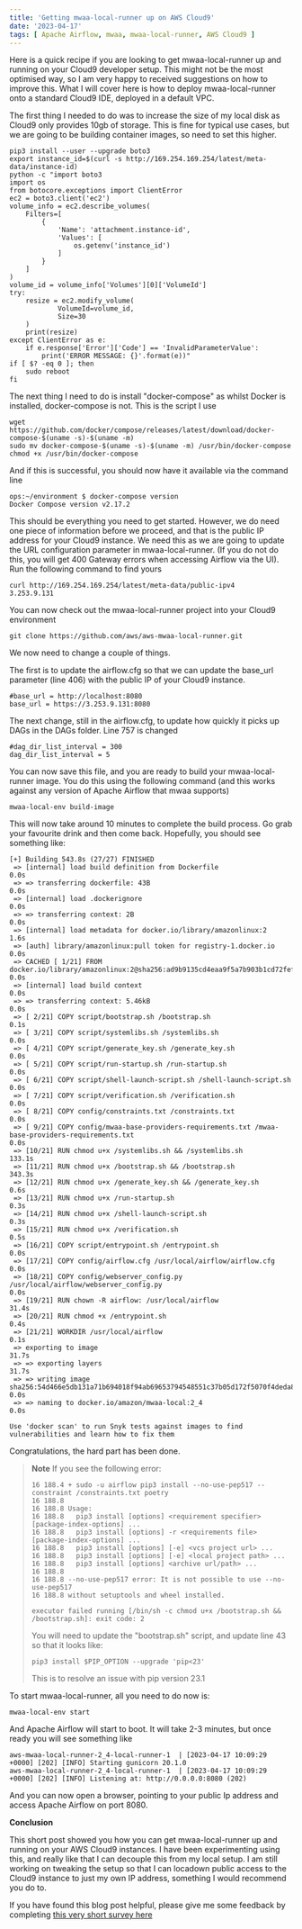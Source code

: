 ```yaml
---
title: 'Getting mwaa-local-runner up on AWS Cloud9'
date: '2023-04-17'
tags: [ Apache Airflow, mwaa, mwaa-local-runner, AWS Cloud9 ]
---
```


Here is a quick recipe if you are looking to get mwaa-local-runner up and running on your Cloud9 developer setup. This might not be the most optimised way, so I am very happy to received suggestions on how to improve this. What I will cover here is how to deploy mwaa-local-runner onto a standard Cloud9 IDE, deployed in a default VPC.

The first thing I needed to do was to increase the size of my local disk as Cloud9 only provides 10gb of storage. This is fine for typical use cases, but we are going to be building container images, so need to set this higher.

```
pip3 install --user --upgrade boto3
export instance_id=$(curl -s http://169.254.169.254/latest/meta-data/instance-id)
python -c "import boto3
import os
from botocore.exceptions import ClientError 
ec2 = boto3.client('ec2')
volume_info = ec2.describe_volumes(
    Filters=[
        {
            'Name': 'attachment.instance-id',
            'Values': [
                os.getenv('instance_id')
            ]
        }
    ]
)
volume_id = volume_info['Volumes'][0]['VolumeId']
try:
    resize = ec2.modify_volume(    
            VolumeId=volume_id,    
            Size=30
    )
    print(resize)
except ClientError as e:
    if e.response['Error']['Code'] == 'InvalidParameterValue':
        print('ERROR MESSAGE: {}'.format(e))"
if [ $? -eq 0 ]; then
    sudo reboot
fi
```

The next thing I need to do is install "docker-compose" as whilst Docker is installed, docker-compose is not. This is the script I use

```
wget https://github.com/docker/compose/releases/latest/download/docker-compose-$(uname -s)-$(uname -m)
sudo mv docker-compose-$(uname -s)-$(uname -m) /usr/bin/docker-compose
chmod +x /usr/bin/docker-compose
```

And if this is successful, you should now have it available via the command line

```
ops:~/environment $ docker-compose version
Docker Compose version v2.17.2
```

This should be everything you need to get started. However, we do need one piece of information before we proceed, and that is the public IP address for your Cloud9 instance. We need this as we are going to update the URL configuration parameter in mwaa-local-runner. (If you do not do this, you will get 400 Gateway errors when accessing Airflow via the UI). Run the following command to find yours

```
curl http://169.254.169.254/latest/meta-data/public-ipv4
3.253.9.131
```

You can now check out the mwaa-local-runner project into your Cloud9 environment

```
git clone https://github.com/aws/aws-mwaa-local-runner.git
```

We now need to change a couple of things.

The first is to update the airflow.cfg so that we can update the base_url parameter (line 406) with the public IP of your Cloud9 instance.

```
#base_url = http://localhost:8080
base_url = https://3.253.9.131:8080
```

The next change, still in the airflow.cfg, to update how quickly it picks up DAGs in the DAGs folder. Line 757 is changed

```
#dag_dir_list_interval = 300
dag_dir_list_interval = 5

```

You can now save this file, and you are ready to build your mwaa-local-runner image. You do this using the following command (and this works against any version of Apache Airflow that mwaa supports)

```
mwaa-local-env build-image
```

This will now take around 10 minutes to complete the build process. Go grab your favourite drink and then come back. Hopefully, you should see something like:

```
[+] Building 543.8s (27/27) FINISHED                                                                                                                                                                           
 => [internal] load build definition from Dockerfile                                                                                                                                                      0.0s
 => => transferring dockerfile: 43B                                                                                                                                                                       0.0s
 => [internal] load .dockerignore                                                                                                                                                                         0.0s
 => => transferring context: 2B                                                                                                                                                                           0.0s
 => [internal] load metadata for docker.io/library/amazonlinux:2                                                                                                                                          1.6s
 => [auth] library/amazonlinux:pull token for registry-1.docker.io                                                                                                                                        0.0s
 => CACHED [ 1/21] FROM docker.io/library/amazonlinux:2@sha256:ad9b9135cd4eaa9f5a7b903b1cd72fef23027260c9aa84a743d090b64ce3609e                                                                           0.0s
 => [internal] load build context                                                                                                                                                                         0.0s
 => => transferring context: 5.46kB                                                                                                                                                                       0.0s
 => [ 2/21] COPY script/bootstrap.sh /bootstrap.sh                                                                                                                                                        0.1s
 => [ 3/21] COPY script/systemlibs.sh /systemlibs.sh                                                                                                                                                      0.0s
 => [ 4/21] COPY script/generate_key.sh /generate_key.sh                                                                                                                                                  0.0s
 => [ 5/21] COPY script/run-startup.sh /run-startup.sh                                                                                                                                                    0.0s
 => [ 6/21] COPY script/shell-launch-script.sh /shell-launch-script.sh                                                                                                                                    0.0s
 => [ 7/21] COPY script/verification.sh /verification.sh                                                                                                                                                  0.0s
 => [ 8/21] COPY config/constraints.txt /constraints.txt                                                                                                                                                  0.0s
 => [ 9/21] COPY config/mwaa-base-providers-requirements.txt /mwaa-base-providers-requirements.txt                                                                                                        0.0s
 => [10/21] RUN chmod u+x /systemlibs.sh && /systemlibs.sh                                                                                                                                              133.1s
 => [11/21] RUN chmod u+x /bootstrap.sh && /bootstrap.sh                                                                                                                                                343.3s 
 => [12/21] RUN chmod u+x /generate_key.sh && /generate_key.sh                                                                                                                                            0.6s 
 => [13/21] RUN chmod u+x /run-startup.sh                                                                                                                                                                 0.3s 
 => [14/21] RUN chmod u+x /shell-launch-script.sh                                                                                                                                                         0.3s 
 => [15/21] RUN chmod u+x /verification.sh                                                                                                                                                                0.5s 
 => [16/21] COPY script/entrypoint.sh /entrypoint.sh                                                                                                                                                      0.0s 
 => [17/21] COPY config/airflow.cfg /usr/local/airflow/airflow.cfg                                                                                                                                        0.0s 
 => [18/21] COPY config/webserver_config.py /usr/local/airflow/webserver_config.py                                                                                                                        0.0s
 => [19/21] RUN chown -R airflow: /usr/local/airflow                                                                                                                                                     31.4s
 => [20/21] RUN chmod +x /entrypoint.sh                                                                                                                                                                   0.4s
 => [21/21] WORKDIR /usr/local/airflow                                                                                                                                                                    0.1s
 => exporting to image                                                                                                                                                                                   31.7s
 => => exporting layers                                                                                                                                                                                  31.7s
 => => writing image sha256:54d466e5db131a71b694018f94ab69653794548551c37b05d172f5070f4deda8                                                                                                              0.0s
 => => naming to docker.io/amazon/mwaa-local:2_4                                                                                                                                                          0.0s

Use 'docker scan' to run Snyk tests against images to find vulnerabilities and learn how to fix them
```

Congratulations, the hard part has been done.


> **Note** If you see the following error: 
> ```
> 16 188.4 + sudo -u airflow pip3 install --no-use-pep517 --constraint /constraints.txt poetry
> 16 188.8 
> 16 188.8 Usage:   
> 16 188.8   pip3 install [options] <requirement specifier> [package-index-options] ...
> 16 188.8   pip3 install [options] -r <requirements file> [package-index-options] ...
> 16 188.8   pip3 install [options] [-e] <vcs project url> ...
> 16 188.8   pip3 install [options] [-e] <local project path> ...
> 16 188.8   pip3 install [options] <archive url/path> ...
> 16 188.8 
> 16 188.8 --no-use-pep517 error: It is not possible to use --no-use-pep517
> 16 188.8 without setuptools and wheel installed.
>
>executor failed running [/bin/sh -c chmod u+x /bootstrap.sh && /bootstrap.sh]: exit code: 2
>```
>
>You will need to update the "bootstrap.sh" script, and update line 43 so that it looks like:
>```
>pip3 install $PIP_OPTION --upgrade 'pip<23'
>```
>This is to resolve an issue with pip version 23.1
>

To start mwaa-local-runner, all you need to do now is:

```
mwaa-local-env start
```
And Apache Airflow will start to boot. It will take 2-3 minutes, but once ready you will see something like

```
aws-mwaa-local-runner-2_4-local-runner-1  | [2023-04-17 10:09:29 +0000] [202] [INFO] Starting gunicorn 20.1.0
aws-mwaa-local-runner-2_4-local-runner-1  | [2023-04-17 10:09:29 +0000] [202] [INFO] Listening at: http://0.0.0.0:8080 (202)
```
And you can now open a browser, pointing to your public Ip address and access Apache Airflow on port 8080.

**Conclusion**

This short post showed you how you can get mwaa-local-runner up and running on your AWS Cloud9 instances. I have been experimenting using this, and really like that I can decouple this from my local setup. I am still working on tweaking the setup so that I can locadown public access to the Cloud9 instance to just my own IP address, something I would recommend you do to. 

If you have found this blog post helpful, please give me some feedback by completing [this very short survey here](https://pulse.buildon.aws/survey/D4L9Y3II)


